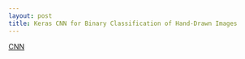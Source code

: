 ```yaml
---
layout: post
title: Keras CNN for Binary Classification of Hand-Drawn Images
---
```

[CNN](https://github.com/pstock175/ml-portfolio/blob/master/CNN.ipynb)

